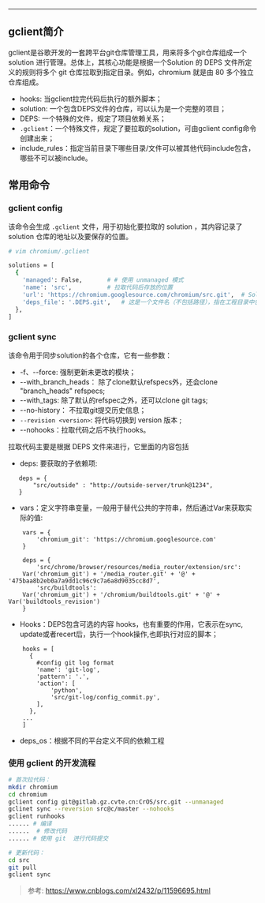 

----

## gclient简介

gclient是谷歌开发的一套跨平台git仓库管理工具，用来将多个git仓库组成一个 solution 进行管理。总体上，其核心功能是根据一个Solution 的 DEPS 文件所定义的规则将多个 git 仓库拉取到指定目录。例如，chromium 就是由 80 多个独立仓库组成。

- hooks: 当gclient拉完代码后执行的额外脚本；
- solution: 一个包含DEPS文件的仓库，可以认为是一个完整的项目；
- DEPS: 一个特殊的文件，规定了项目依赖关系；
- `.gclient`：一个特殊文件，规定了要拉取的solution，可由gclient config命令创建出来；
- include_rules：指定当前目录下哪些目录/文件可以被其他代码include包含，哪些不可以被include。

## 常用命令

### gclient config

该命令会生成 `.gclient` 文件，用于初始化要拉取的 solution ，其内容记录了 solution 仓库的地址以及要保存的位置。

```sh
# vim chromium/.gclient

solutions = [ 
  {
    'managed': False,		# # 使用 unmanaged 模式
    'name': 'src',  		# 拉取代码后存放的位置
    'url': 'https://chromium.googlesource.com/chromium/src.git',  # Solution仓库地址
    'deps_file': '.DEPS.git',   # 这是一个文件名（不包括路径），指在工程目录中包含依赖列表的文件，该项为可选，默认值为"DEPS"
  }, 
]
```

### gclient sync

该命令用于同步solution的各个仓库，它有一些参数：

- -f、--force: 强制更新未更改的模块；
- --with_branch_heads： 除了clone默认refspecs外，还会clone "branch_heads" refspecs;
- --with_tags: 除了默认的refspec之外，还可以clone git tags;
- --no-history： 不拉取git提交历史信息；
- `--revision <version>`: 将代码切换到 version 版本 ;
- --nohooks：拉取代码之后不执行hooks。

拉取代码主要是根据 DEPS 文件来进行，它里面的内容包括

- deps: 要获取的子依赖项:

```
   deps = {
       "src/outside" : "http://outside-server/trunk@1234",
   }
```

- vars：定义字符串变量，一般用于替代公共的字符串，然后通过Var来获取实际的值:

```
    vars = {
        'chromium_git': 'https://chromium.googlesource.com'
    }
    
    deps = {
        'src/chrome/browser/resources/media_router/extension/src':
    Var('chromium_git') + '/media_router.git' + '@' + '475baa8b2eb0a7a9dd1c96c9c7a6a8d9035cc8d7',
        'src/buildtools':
    Var('chromium_git') + '/chromium/buildtools.git' + '@' +  Var('buildtools_revision')
    }
```

- Hooks：DEPS包含可选的内容 hooks，也有重要的作用，它表示在sync, update或者recert后，执行一个hook操作,也即执行对应的脚本；

```
    hooks = [
      {
        #config git log format  
        'name': 'git-log',  
        'pattern': '.',  
        'action': [  
            'python',  
            'src/git-log/config_commit.py',  
        ],  
      },  
    ...  
    ]  
```

- deps_os：根据不同的平台定义不同的依赖工程

### 使用 gclient 的开发流程

```sh
# 首次拉代码：
mkdir chromium
cd chromium
gclient config git@gitlab.gz.cvte.cn:CrOS/src.git --unmanaged 
gclinet sync --reversion src@c/master --nohooks 
gclient runhooks
...... # 编译
......  # 修改代码
...... # 使用 git  进行代码提交

# 更新代码：
cd src
git pull 
gclient sync 
```


> 参考: https://www.cnblogs.com/xl2432/p/11596695.html